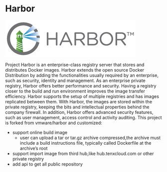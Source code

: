 # Harbor



<img alt="Harbor" src="docs/img/harbor_logo.png">

Project Harbor is an enterprise-class registry server that stores and distributes Docker images. Harbor extends the open source Docker Distribution by adding the functionalities usually required by an enterprise, such as security, identity and management. As an enterprise private registry, Harbor offers better performance and security. Having a registry closer to the build and run environment improves the image transfer efficiency. Harbor supports the setup of multiple registries and has images replicated between them. With Harbor, the images are stored within the private registry, keeping the bits and intellectual properties behind the company firewall. In addition, Harbor offers advanced security features, such as user management, access control and activity auditing.
This project is forked from vmware/harbor and customized:
- support online build image
	- user can upload a tar or tar.gz archive compressed,the archive must include a build instructions file, typically called Dockerfile at the archive’s root
- support import image from third hub,like hub.tenxcloud.com or other private registry
- add api to get all public repository 
